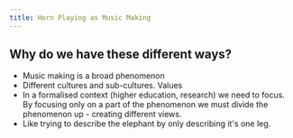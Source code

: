 ```yaml
---
title: Horn Playing as Music Making
---
```

## Why do we have these different ways?

- Music making is a broad phenomenon
- Different cultures and sub-cultures. Values
- In a formalised context (higher education, research) we need to focus. By focusing only on a part of the phenomenon we must divide the phenomenon up - creating different views.
- Like trying to describe the elephant by only describing it's one leg.
